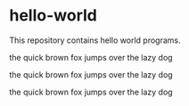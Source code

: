 # hello-world

This repository contains hello world programs.

the quick brown fox jumps over the lazy dog

the quick brown fox jumps over the lazy dog

the quick brown fox jumps over the lazy dog